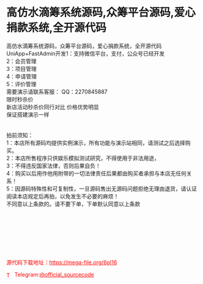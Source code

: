 # 高仿水滴筹系统源码,众筹平台源码,爱心捐款系统,全开源代码

高仿水滴筹系统源码，众筹平台源码，爱心捐款系统，全开源代码UniApp+FastAdmin开发1：支持微信平台，支付，公众号已经开发<br>2：会员管理<br>3：项目管理<br>4：申请管理<br>5：评价管理<br>需要演示请联系客服： QQ：2270845887<br>限时秒杀价<br>新店活动秒杀价同行对比 价格优势明显<br>保证搭建演示一样<br><br><br>拍前须知：<br>1：本店所有源码均提供实例演示，所有功能与演示站相同，请测试之后选择购买。<br>2：本店所售程序只供娱乐模拟测试研究，不得使用于非法用途，<br>3：不得违反国家法律，否则后果自负！<br>4：购买以后用作他用附带的一切法律责任后果都由购买者承担与本店无任何关系！<br>5：因源码特殊性和可复制性，一旦源码售出无源码问题拒绝无理由退货，请认证阅读本店规定后再拍，以免发生不必要的麻烦！<br>不同意以上条款的。请不要下单，下单默认同意以上条款<br><br><br><br><br><br><br><br>


<p style="color: red;">源代码下载地址：<a href="https://mega-file.org/6pl16" style="color: red;">https://mega-file.org/6pl16</a></p><p style="color: red;"><img src="https://cdn-icons-png.flaticon.com/512/2111/2111646.png" alt="Telegram Icon" style="width: 16px; vertical-align: middle; margin-right: 5px;">Telegram:<a href="https://t.me/official_sourcecode" style="color: red;">@official_sourcecode</a></p>